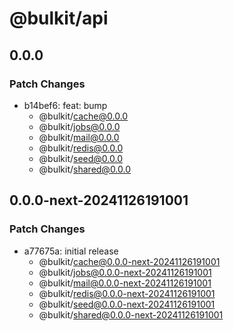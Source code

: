 # @bulkit/api

## 0.0.0

### Patch Changes

- b14bef6: feat: bump
  - @bulkit/cache@0.0.0
  - @bulkit/jobs@0.0.0
  - @bulkit/mail@0.0.0
  - @bulkit/redis@0.0.0
  - @bulkit/seed@0.0.0
  - @bulkit/shared@0.0.0

## 0.0.0-next-20241126191001

### Patch Changes

- a77675a: initial release
  - @bulkit/cache@0.0.0-next-20241126191001
  - @bulkit/jobs@0.0.0-next-20241126191001
  - @bulkit/mail@0.0.0-next-20241126191001
  - @bulkit/redis@0.0.0-next-20241126191001
  - @bulkit/seed@0.0.0-next-20241126191001
  - @bulkit/shared@0.0.0-next-20241126191001
